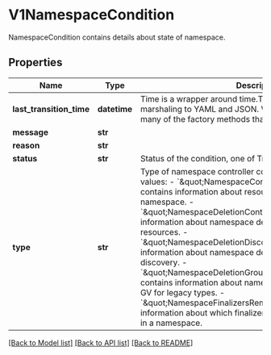 # V1NamespaceCondition

NamespaceCondition contains details about state of namespace.
## Properties
Name | Type | Description | Notes
------------ | ------------- | ------------- | -------------
**last_transition_time** | **datetime** | Time is a wrapper around time.Time which supports correct marshaling to YAML and JSON.  Wrappers are provided for many of the factory methods that the time package offers. | [optional] 
**message** | **str** |  | [optional] 
**reason** | **str** |  | [optional] 
**status** | **str** | Status of the condition, one of True, False, Unknown. | 
**type** | **str** | Type of namespace controller condition.  Possible enum values:  - &#x60;\&quot;NamespaceContentRemaining\&quot;&#x60; contains information about resources remaining in a namespace.  - &#x60;\&quot;NamespaceDeletionContentFailure\&quot;&#x60; contains information about namespace deleter errors during deletion of resources.  - &#x60;\&quot;NamespaceDeletionDiscoveryFailure\&quot;&#x60; contains information about namespace deleter errors during resource discovery.  - &#x60;\&quot;NamespaceDeletionGroupVersionParsingFailure\&quot;&#x60; contains information about namespace deleter errors parsing GV for legacy types.  - &#x60;\&quot;NamespaceFinalizersRemaining\&quot;&#x60; contains information about which finalizers are on resources remaining in a namespace. | 

[[Back to Model list]](../README.md#documentation-for-models) [[Back to API list]](../README.md#documentation-for-api-endpoints) [[Back to README]](../README.md)


